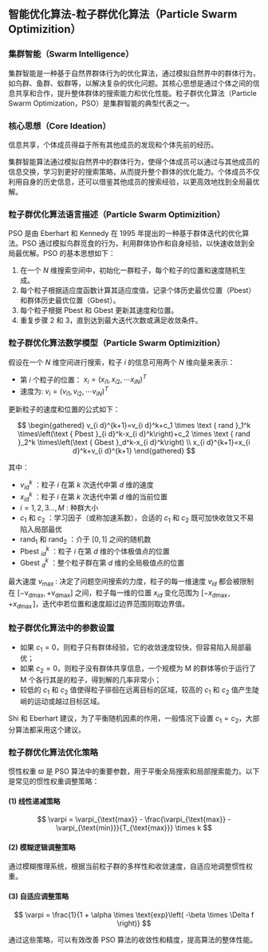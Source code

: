 

## 智能优化算法-粒子群优化算法（Particle Swarm Optimizition）

### 集群智能（Swarm Intelligence）

集群智能是一种基于自然界群体行为的优化算法，通过模拟自然界中的群体行为，如鸟群、鱼群、蚁群等，以解决复杂的优化问题。其核心思想是通过个体之间的信息共享和合作，提升整体群体的搜索能力和优化性能。粒子群优化算法（Particle Swarm Optimization，PSO）是集群智能的典型代表之一。

### 核心思想（Core Ideation）

信息共享，个体成员得益于所有其他成员的发现和个体先前的经历。

集群智能算法通过模拟自然界中的群体行为，使得个体成员可以通过与其他成员的信息交换，学习到更好的搜索策略，从而提升整个群体的优化能力。个体成员不仅利用自身的历史信息，还可以借鉴其他成员的搜索经验，以更高效地找到全局最优解。

### 粒子群优化算法语言描述（Particle Swarm Optimizition）

PSO 是由 Eberhart 和 Kennedy 在 1995 年提出的一种基于群体迭代的优化算法。PSO 通过模拟鸟群觅食的行为，利用群体协作和自身经验，以快速收敛到全局最优解。PSO 的基本思想如下：

1. 在一个 $N$ 维搜索空间中，初始化一群粒子，每个粒子的位置和速度随机生成。
2. 每个粒子根据适应度函数计算其适应度值，记录个体历史最优位置（Pbest）和群体历史最优位置（Gbest）。
3. 每个粒子根据 Pbest 和 Gbest 更新其速度和位置。
4. 重复步骤 2 和 3，直到达到最大迭代次数或满足收敛条件。

### 粒子群优化算法数学模型（Particle Swarm Optimizition）

假设在一个 $N$ 维空间进行搜索，粒子 $i$ 的信息可用两个 $N$ 维向量来表示：

- 第 $i$ 个粒子的位置： $x_i=\left(x_{i 1}, x_{i 2}, \cdots x_{i N}\right)^T$
- 速度为: $v_i=\left(v_{i 1}, v_{i 2}, \cdots v_{i N}\right)^T$

更新粒子的速度和位置的公式如下：

$$
\begin{gathered}
v_{i d}^{k+1}=v_{i d}^k+c_1 \times \text { rand }_1^k \times\left(\text { Pbest }_{i d}^k-x_{i d}^k\right)+c_2 \times \text { rand }_2^k \times\left(\text { Gbest }_d^k-x_{i d}^k\right) \\
x_{i d}^{k+1}=x_{i d}^k+v_{i d}^{k+1}
\end{gathered}
$$

其中：

- $v_{i d}^k$ ：粒子 $i$ 在第 $k$ 次迭代中第 $d$ 维的速度
- $x_{i d}^k$ ：粒子 $i$ 在第 $k$ 次迭代中第 $d$ 维的当前位置
- $i=1,2,3 \ldots, M$ : 种群大小
- $c_1$ 和 $c_2$ ：学习因子（或称加速系数），合适的 $c_1$ 和 $c_2$ 既可加快收敛又不易陷入局部最优
- $\operatorname{rand}_1$ 和 $\operatorname{rand}_2$ ：介于 $[0,1]$ 之间的随机数
- Pbest $_{i d}^k$ ：粒子 $i$ 在第 $d$ 维的个体极值点的位置
- Gbest $_d^k$ ：整个粒子群在第 $d$ 维的全局极值点的位置

最大速度 $v_{\text {max }}$ : 决定了问题空间搜索的力度，粒子的每一维速度 $v_{i d}$ 都会被限制在 $\left[-\mathrm{v}_{\mathrm{dmax}},+\mathrm{v}_{\mathrm{dmax}}\right]$ 之间，粒子每一维的位置 $x_{i d}$ 变化范围为 $\left[-x_{d \max },+x_{d \max }\right]$，迭代中若位置和速度超过边界范围则取边界值。

### 粒子群优化算法中的参数设置

- 如果 $c_1=0$，则粒子只有群体经验，它的收敛速度较快，但容易陷入局部最优；
- 如果 $c_2=0$，则粒子没有群体共享信息，一个规模为 M 的群体等价于运行了 M 个各行其是的粒子，得到解的几率非常小；
- 较低的 $c_1$ 和 $c_2$ 值使得粒子徘徊在远离目标的区域，较高的 $c_1$ 和 $c_2$ 值产生陡峭的运动或越过目标区域。

Shi 和 Eberhart 建议，为了平衡随机因素的作用，一般情况下设置 $c_1=c_2$，大部分算法都采用这个建议。

### 粒子群优化算法优化策略

惯性权重 $\varpi$ 是 PSO 算法中的重要参数，用于平衡全局搜索和局部搜索能力。以下是常见的惯性权重调整策略：

#### (1) 线性递减策略

$$
\varpi = \varpi_{\text{max}} - \frac{\varpi_{\text{max}} - \varpi_{\text{min}}}{T_{\text{max}}} \times k
$$

#### (2) 模糊逻辑调整策略

通过模糊推理系统，根据当前粒子群的多样性和收敛速度，自适应地调整惯性权重。

#### (3) 自适应调整策略

$$
\varpi = \frac{1}{1 + \alpha \times \text{exp}\left( -\beta \times \Delta f \right)}
$$

通过这些策略，可以有效改善 PSO 算法的收敛性和精度，提高算法的整体性能。